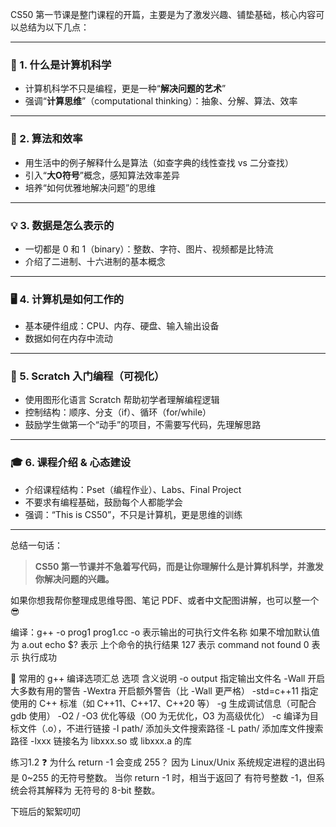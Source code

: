 CS50 第一节课是整门课程的开篇，主要是为了激发兴趣、铺垫基础，核心内容可以总结为以下几点：

---

### 🧠 1. **什么是计算机科学**
- 计算机科学不只是编程，更是一种“**解决问题的艺术**”
- 强调“**计算思维**”（computational thinking）：抽象、分解、算法、效率

---

### 🔢 2. **算法和效率**
- 用生活中的例子解释什么是算法（如查字典的线性查找 vs 二分查找）
- 引入“**大O符号**”概念，感知算法效率差异
- 培养“如何优雅地解决问题”的思维

---

### 💡 3. **数据是怎么表示的**
- 一切都是 0 和 1（binary）：整数、字符、图片、视频都是比特流
- 介绍了二进制、十六进制的基本概念

---

### 🖥️ 4. **计算机是如何工作的**
- 基本硬件组成：CPU、内存、硬盘、输入输出设备
- 数据如何在内存中流动

---

### 🧱 5. **Scratch 入门编程（可视化）**
- 使用图形化语言 Scratch 帮助初学者理解编程逻辑
- 控制结构：顺序、分支（if）、循环（for/while）
- 鼓励学生做第一个“动手”的项目，不需要写代码，先理解思路

---

### 🎓 6. **课程介绍 & 心态建设**
- 介绍课程结构：Pset（编程作业）、Labs、Final Project
- 不要求有编程基础，鼓励每个人都能学会
- 强调：“This is CS50”，不只是计算机，更是思维的训练

---

总结一句话：

> **CS50 第一节课并不急着写代码，而是让你理解什么是计算机科学，并激发你解决问题的兴趣。**

如果你想我帮你整理成思维导图、笔记 PDF、或者中文配图讲解，也可以整一个 😎


编译：g++ -o prog1 prog1.cc  -o 表示输出的可执行文件名称 如果不增加默认值 为 a.out
echo $? 表示 上个命令的执行结果 127 表示 command not found 0 表示 执行成功

🚀 常用的 g++ 编译选项汇总
选项	含义说明
-o output	指定输出文件名
-Wall	开启大多数有用的警告
-Wextra	开启额外警告（比 -Wall 更严格）
-std=c++11	指定使用的 C++ 标准（如 C++11、C++17、C++20 等）
-g	生成调试信息（可配合 gdb 使用）
-O2 / -O3	优化等级（O0 为无优化，O3 为高级优化）
-c	编译为目标文件（.o），不进行链接
-I path/	添加头文件搜索路径
-L path/	添加库文件搜索路径
-lxxx	链接名为 libxxx.so 或 libxxx.a 的库


练习1.2
❓ 为什么 return -1 会变成 255？
因为 Linux/Unix 系统规定进程的退出码是 0~255 的无符号整数。
当你 return -1 时，相当于返回了 有符号整数 -1，但系统会将其解释为 无符号的 8-bit 整数。

下班后的絮絮叨叨